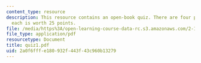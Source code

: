 ```yaml
---
content_type: resource
description: This resource contains an open-book quiz. There are four problems, and
  each is worth 25 points.
file: /media/https%3A/open-learning-course-data-rc.s3.amazonaws.com/2-171-analysis-and-design-of-digital-control-systems-fall-2006/2a0f6fffe180932f443f43c960b13279_quiz1.pdf
file_type: application/pdf
resourcetype: Document
title: quiz1.pdf
uid: 2a0f6fff-e180-932f-443f-43c960b13279
---
```


